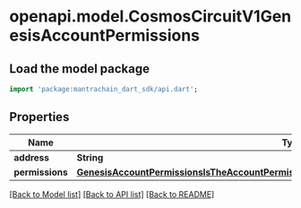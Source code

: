 # openapi.model.CosmosCircuitV1GenesisAccountPermissions

## Load the model package
```dart
import 'package:mantrachain_dart_sdk/api.dart';
```

## Properties
Name | Type | Description | Notes
------------ | ------------- | ------------- | -------------
**address** | **String** |  | [optional] 
**permissions** | [**GenesisAccountPermissionsIsTheAccountPermissionsForTheCircuitBreakerInGenesisPermissions**](GenesisAccountPermissionsIsTheAccountPermissionsForTheCircuitBreakerInGenesisPermissions.md) |  | [optional] 

[[Back to Model list]](../README.md#documentation-for-models) [[Back to API list]](../README.md#documentation-for-api-endpoints) [[Back to README]](../README.md)


